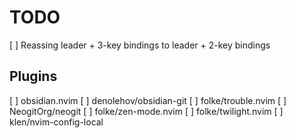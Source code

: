 # TODO

[ ] Reassing leader + 3-key bindings to leader + 2-key bindings

## Plugins

[ ] obsidian.nvim
[ ] denolehov/obsidian-git
[ ] folke/trouble.nvim
[ ] NeogitOrg/neogit
[ ] folke/zen-mode.nvim
[ ] folke/twilight.nvim
[ ] klen/nvim-config-local
